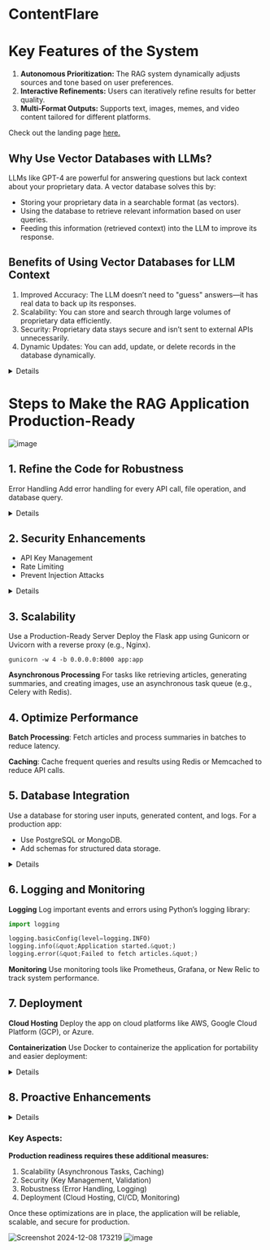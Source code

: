 # ContentFlare

# Key Features of the System
1. **Autonomous Prioritization:** The RAG system dynamically adjusts sources and tone based on user preferences.
2. **Interactive Refinements:** Users can iteratively refine results for better quality.
3. **Multi-Format Outputs:** Supports text, images, memes, and video content tailored for different platforms.

Check out the landing page [here.](https://contentflare.finlig.com)
## Why Use Vector Databases with LLMs?

LLMs like GPT-4 are powerful for answering questions but lack context about your proprietary data. A vector database solves this by:

- Storing your proprietary data in a searchable format (as vectors).
- Using the database to retrieve relevant information based on user queries.
- Feeding this information (retrieved context) into the LLM to improve its response.

## Benefits of Using Vector Databases for LLM Context

1. Improved Accuracy: The LLM doesn’t need to &quot;guess&quot; answers—it has real data to back up its
responses.
2. Scalability: You can store and search through large volumes of proprietary data efficiently.
3. Security: Proprietary data stays secure and isn’t sent to external APIs unnecessarily.
4. Dynamic Updates: You can add, update, or delete records in the database dynamically.

<details>

```python
#CODE IMPLEMENTATION (Overview)
from sentence_transformers import SentenceTransformer
import pinecone

# Initialize embedding model

embedding_model = SentenceTransformer(&#39;all-MiniLM-L6-v2&#39;)

# Initialize vector database (Pinecone example)
pinecone.init(api_key=&quot;YOUR_API_KEY&quot;, environment=&quot;us-west1-gcp&quot;)
index = pinecone.Index(&quot;proprietary-data-index&quot;)

# Step 1: Add proprietary data to the database
documents = [
{&quot;id&quot;: &quot;doc1&quot;, &quot;text&quot;: &quot;Company revenue grew by 20% in 2023.&quot;},
{&quot;id&quot;: &quot;doc2&quot;, &quot;text&quot;: &quot;The company was founded in 2010.&quot;}
]
for doc in documents:
embedding = embedding_model.encode(doc[&quot;text&quot;]).tolist()
index.upsert([(doc[&quot;id&quot;], embedding)])

# Step 2: User query
query = &quot;What was the company’s growth in 2023?&quot;
query_embedding = embedding_model.encode(query).tolist()

# Step 3: Search for relevant context
search_results = index.query(query_embedding, top_k=1, include_metadata=True)
context = search_results[&quot;matches&quot;][0][&quot;metadata&quot;][&quot;text&quot;]

# Step 4: Pass context and query to LLM
from openai import ChatCompletion

response = openai.ChatCompletion.create(
model=&quot;gpt-4&quot;,
messages=[
{&quot;role&quot;: &quot;system&quot;, &quot;content&quot;: context},
{&quot;role&quot;: &quot;user&quot;, &quot;content&quot;: query}
]
)

print(response[&quot;choices&quot;][0][&quot;message&quot;][&quot;content&quot;])
```
</details>

# Steps to Make the RAG Application Production-Ready
![image](https://github.com/user-attachments/assets/d13b521c-ceca-4e2b-8fdb-f09777a55ab8)
## 1. Refine the Code for Robustness
Error Handling
Add error handling for every API call, file operation, and database query.

<details>
For example:

```python
try:
response = requests.get(endpoint, headers=headers)
response.raise_for_status()

except requests.exceptions.RequestException as e:
return {&quot;error&quot;: f&quot;API request failed: {e}&quot;}

Validation
Validate user input to prevent invalid data or malicious commands:

from flask import abort
if not prompt or not isinstance(prompt, str):
abort(400, &quot;Invalid prompt provided.&quot;)
```
</details>

## 2. Security Enhancements
- API Key Management
- Rate Limiting
- Prevent Injection Attacks

<details>

**API Key Management**
- Use environment variables to store sensitive API keys.
- Avoid hardcoding secrets in your code.

```python
import os
api_key = os.getenv(&quot;BING_NEWS_API_KEY&quot;)
```
**Rate Limiting**
Implement rate limiting to prevent abuse of your endpoints using tools like Flask-Limiter:

```python
pip install flask-limiter

from flask_limiter import Limiter
from flask_limiter.util import get_remote_address

limiter = Limiter(get_remote_address, app=app, default_limits=[&quot;200 per day&quot;, &quot;50 per hour&quot;])
```
**Prevent Injection Attacks**
Sanitize all inputs to avoid SQL injection, prompt injection, and XSS attacks.

</details>

## 3. Scalability
Use a Production-Ready Server
Deploy the Flask app using Gunicorn or Uvicorn with a reverse proxy (e.g., Nginx).
```
gunicorn -w 4 -b 0.0.0.0:8000 app:app
```
**Asynchronous Processing**
For tasks like retrieving articles, generating summaries, and creating images, use an asynchronous task
queue (e.g., Celery with Redis).

## 4. Optimize Performance

**Batch Processing**: Fetch articles and process summaries in batches to reduce latency.

**Caching**: Cache frequent queries and results using Redis or Memcached to reduce API calls.

## 5. Database Integration
Use a database for storing user inputs, generated content, and logs. For a production app:

- Use PostgreSQL or MongoDB.
- Add schemas for structured data storage.

<details>
  
Example with SQLAlchemy:
```python
from flask_sqlalchemy import SQLAlchemy

app.config[&#39;SQLALCHEMY_DATABASE_URI&#39;] = &#39;postgresql://user:password@localhost/dbname&#39;
db = SQLAlchemy(app)

class GeneratedContent(db.Model):
id = db.Column(db.Integer, primary_key=True)
user_prompt = db.Column(db.String(500))
content_type = db.Column(db.String(50))
generated_text = db.Column(db.Text)
image_url = db.Column(db.String(200))
created_at = db.Column(db.DateTime, default=datetime.utcnow)

db.create_all()
```
</details>

## 6. Logging and Monitoring

**Logging**
Log important events and errors using Python’s logging library:
```python
import logging

logging.basicConfig(level=logging.INFO)
logging.info(&quot;Application started.&quot;)
logging.error(&quot;Failed to fetch articles.&quot;)
```

**Monitoring**
Use monitoring tools like Prometheus, Grafana, or New Relic to track system performance.

## 7. Deployment

**Cloud Hosting**
Deploy the app on cloud platforms like AWS, Google Cloud Platform (GCP), or Azure.

**Containerization**
Use Docker to containerize the application for portability and easier deployment:

<details>

Dockerfile:

```python
FROM python:3.9-slim

WORKDIR /app
COPY requirements.txt requirements.txt
RUN pip install -r requirements.txt

COPY . .

CMD [&quot;gunicorn&quot;, &quot;-w&quot;, &quot;4&quot;, &quot;-b&quot;, &quot;0.0.0.0:8000&quot;, &quot;app:app&quot;]

CI/CD Pipeline
Set up CI/CD pipelines using tools like GitHub Actions, Jenkins, or GitLab CI/CD.
```
</details>

## 8. Proactive Enhancements

<details>

- Multi-Turn Interaction
- Enable iterative refinements by storing user sessions using Flask-Session or Redis.
- Proactive Content Suggestions
- Incorporate trending topics from platforms like Twitter Trends API or Google Trends.
- Testing
- Add comprehensive tests (unit, integration, and end-to-end) using pytest.

```python
import pytest
def test_prompt_processing():
response = app.test_client().post(&#39;/generate&#39;, json={&quot;prompt&quot;: &quot;Test&quot;, &quot;tone&quot;: &quot;funny&quot;})
assert response.status_code == 200
assert &quot;Processing&quot; in response.json[&#39;message&#39;]
```
</details>

### Key Aspects:

**Production readiness requires these additional measures:**
1.  Scalability (Asynchronous Tasks, Caching)
2.  Security (Key Management, Validation)
3.  Robustness (Error Handling, Logging)
4.  Deployment (Cloud Hosting, CI/CD, Monitoring)

Once these optimizations are in place, the application will be reliable, scalable, and secure for production.

![Screenshot 2024-12-08 173219](https://github.com/user-attachments/assets/2e8806fe-f20c-4152-829f-53548c0fb700)
![image](https://github.com/user-attachments/assets/231fd3ff-aadc-46a1-98c8-9ac66953111d)

